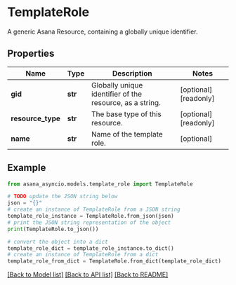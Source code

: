 # TemplateRole

A generic Asana Resource, containing a globally unique identifier.

## Properties

Name | Type | Description | Notes
------------ | ------------- | ------------- | -------------
**gid** | **str** | Globally unique identifier of the resource, as a string. | [optional] [readonly] 
**resource_type** | **str** | The base type of this resource. | [optional] [readonly] 
**name** | **str** | Name of the template role. | [optional] 

## Example

```python
from asana_asyncio.models.template_role import TemplateRole

# TODO update the JSON string below
json = "{}"
# create an instance of TemplateRole from a JSON string
template_role_instance = TemplateRole.from_json(json)
# print the JSON string representation of the object
print(TemplateRole.to_json())

# convert the object into a dict
template_role_dict = template_role_instance.to_dict()
# create an instance of TemplateRole from a dict
template_role_from_dict = TemplateRole.from_dict(template_role_dict)
```
[[Back to Model list]](../README.md#documentation-for-models) [[Back to API list]](../README.md#documentation-for-api-endpoints) [[Back to README]](../README.md)


